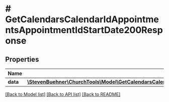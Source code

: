 # # GetCalendarsCalendarIdAppointmentsAppointmentIdStartDate200Response

## Properties

Name | Type | Description | Notes
------------ | ------------- | ------------- | -------------
**data** | [**\StevenBuehner\ChurchTools\Model\GetCalendarsCalendarIdAppointmentsAppointmentIdStartDate200ResponseData**](GetCalendarsCalendarIdAppointmentsAppointmentIdStartDate200ResponseData.md) |  |

[[Back to Model list]](../../README.md#models) [[Back to API list]](../../README.md#endpoints) [[Back to README]](../../README.md)
